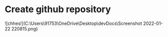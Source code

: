 # Create github repository
![chhes!](C:\Users\91753\OneDrive\Desktop\devDocs\Screenshot 2022-01-22 220815.png)